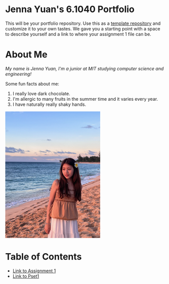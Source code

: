 # Jenna Yuan's 6.1040 Portfolio

This will be your portfolio repository. Use this as a [template repository](https://docs.github.com/en/repositories/creating-and-managing-repositories/creating-a-template-repository) and customize it to your own tastes. We gave you a starting point with a space to describe yourself and a link to where your assignment 1 file can be.

# About Me

_My name is Jenna Yuan, I'm a junior at MIT studying computer science and engineering!_

Some fun facts about me:

1. I really love dark chocolate.
2. I'm allergic to many fruits in the summer time and it varies every year.
3. I have naturally really shaky hands.

<img src="assets/me.jpg" alt="Me in Hawaii this summer" width="300" />

# Table of Contents

- [Link to Assignment 1](assignments/assignment1.md)
- [Link to Pset1](assignments/pset1.md)
